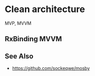 # Clean architecture

MVP, MVVM

<!-- ![MVP](http://upload.wikimedia.org/wikipedia/commons/a/a0/MVC-Process.svg)

![MVVM](http://upload.wikimedia.org/wikipedia/commons/8/87/MVVMPattern.png)
-->

## RxBinding MVVM


## See Also

* https://github.com/sockeqwe/mosby